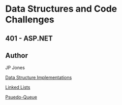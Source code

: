 # Data Structures and Code Challenges
## 401 - ASP.NET
## Author
JP Jones
 
[Data Structure Implementations](./DataStructures/Implementations/README.md)

[Linked Lists](./CodeChallenges/LinkedLists/README.md)

[Psuedo-Queue](./CodeChallenges/QueueWithStacks/README.md)
